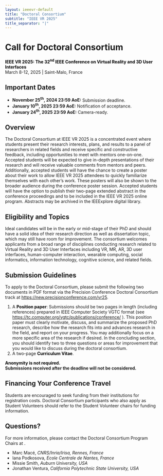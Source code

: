```yaml
---
layout: ieeevr-default
title: "Doctoral Consortium"
subtitle: "IEEE VR 2025"
title_separator: "|"
---
```

<script type="text/javascript">
    $(document).ready(function(){
		var email = ""; 
		var domain = "ieeevr.org"; 

		email = "doctoralconsortium2025"; 
        	
		$(".doctoralconsortium").html("<span class='text-nowrap'><a href=javascript:location='" + "mail" + "to:" + email + "@" + domain + "'><i class='fas fa-fw fa-envelope-square emailIcon' style=''></i><i class='emailText'>" + email + "@" + domain + "</a></i></span>"); 

        $(".doctoralconsortiumSm").html("<span class='text-nowrap'><a href=javascript:location='" + "mail" + "to:" + email + "@" + domain + "'><i class='fas fa-fw fa-envelope-square emailIconSm' style=''></i><i class='emailTextSm'>" + email + "@" + domain + "</a></i></span>");    
	});
</script>
<div>
    <h1 id="cfp-doctoral-cosortium">Call for Doctoral Consortium<div class="floatRight"><span class="doctoralconsortiumSm"></span></div></h1>
    <p>
        <strong style="color: black">IEEE VR 2025: The 32<sup>nd</sup> IEEE Conference on Virtual Reality and 3D User Interfaces</strong><br />
            March 8-12, 2025 | Saint-Malo, France
    </p>
    <h2 id="important-dates"> Important Dates </h2>
    <ul>
        <li><b>November 25<sup>th</sup>, 2024 23:59 AoE:</b> Submission deadline.</li>
        <li><b>January 10<sup>th</sup>, 2025 23:59 AoE:</b> Notification of acceptance.</li>
        <li><b>January 24<sup>th</sup>, 2025 23:59 AoE:</b> Camera-ready.</li>
    </ul>
    <h2 id="Overview">Overview</h2>
    <p>
        The Doctoral Consortium at IEEE VR 2025 is a concentrated event where students present their research interests, plans, and results to a panel of researchers in related fields and receive specific and constructive feedback, including opportunities to meet with mentors one-on-one. Accepted students will be expected to give in-depth presentations of their research and will receive valuable comments from mentors and peers. Additionally, accepted students will have the chance to create a poster about their work to allow IEEE VR 2025 attendees to quickly familiarize themselves with each other’s work. These posters will also be shown to the broader audience during the conference poster session. Accepted students will have the option to publish their two-page extended abstract in the conference proceedings and to be included in the IEEE VR 2025 online program. Abstracts may be archived in the IEEExplore digital library.
    </p>
    <h2 id="Eligibility-and-topics">Eligibility and Topics</h2>
    <p>
        Ideal candidates will be in the early or mid-stage of their PhD and should have a solid idea of their research direction as well as dissertation topic, which may still have room for improvement. The consortium welcomes applicants from a broad range of disciplines conducting research related to Virtual Reality and 3D User Interfaces including VR, MR, AR, 3D user interfaces, human-computer interaction, wearable computing, social informatics, information technology, cognitive science, and related fields.
    </p>
    <h2 id="submission-guidelines">Submission Guidelines</h2>
    <p>
        To apply to the Doctoral Consortium, please submit the following two documents in PDF format via the Precision Conference Doctoral Consortium track at <a href="https://new.precisionconference.com/vr25" target="_blank">https://new.precisionconference.com/vr25</a>. 
        <ol>
            <li>A <strong style="color: black">Position paper</strong>:  Submissions should be two pages in length (including references) prepared in IEEE Computer Society VGTC format (see <a href=" https://tc.computer.org/vgtc/publications/conference/" target="_blank"> https://tc.computer.org/vgtc/publications/conference/</a> ). This position paper must clearly motivate, discuss, and summarize the proposed PhD research, describe how the research fits into and advances research in the field, and report on your progress. You may additionally focus on a more specific area of the research if desired. In the concluding section, you should identify two to three questions or areas for improvement that you would like to discuss during the doctoral consortium.</li>
            <li>A two-page <strong style="color: black">Curriculum Vitae</strong>.</li>
        </ol>
        <strong style="color: black">Anonymity is not required.</strong>
        <div class="notice--info">
            <b class="notice--text">Submissions received after the deadline will not be considered.</b>
        </div>
    </p>
    <h2 id="financing">Financing Your Conference Travel</h2>
    <p>
       Students are encouraged to seek funding from their institutions for registration costs. Doctoral Consortium participants who also apply as Student Volunteers should refer to the Student Volunteer chairs for funding information.
    </p>
    <h2 id="contact">Questions?</h2>
    <p style="text-align: left;">
        For more information, please contact the Doctoral Consortium Program Chairs at <span class="doctoralconsortiumSm"></span>.
        <ul>
            <li><span class="bold">Marc Macé</span>, <i>CNRS/Inria/Irisa, Rennes, France</i></li>
            <li><span class="bold">Iana Podkosova</span>, <i>Ecole Centrale de Nantes, France</i></li>
            <li><span class="bold">Missie Smith</span>, <i>Auburn University, USA</i></li>
            <li><span class="bold">Jonathan Ventura</span>, <i>California Polytechnic State University, USA</i></li>
        </ul>
    </p>
</div>
